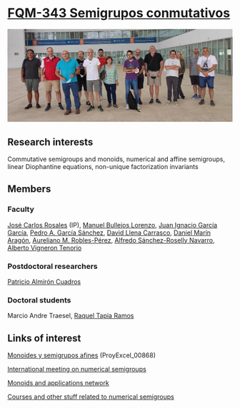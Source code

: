 

# [FQM-343 Semigrupos conmutativos](https://semigrupos.ugr.es/)

![foto-grupo](/directory/fqm-343.png)

## Research interests 

Commutative semigroups and monoids, numerical and affine semigroups, linear Diophantine equations, non-unique factorization invariants


## Members

### Faculty

[José Carlos Rosales](https://produccioncientifica.ugr.es/investigadores/355480/detalle) (IP), [Manuel Bullejos Lorenzo](https://produccioncientifica.ugr.es/investigadores/353014/publicaciones), [Juan Ignacio García García](https://produccioncientifica.uca.es/investigadores/112598/detalle), [Pedro A. García Sánchez](https://produccioncientifica.ugr.es/investigadores/356957/detalle), [David Llena Carrasco](https://orcid.org/0000-0003-1723-0016), [Daniel Marín Aragón](https://produccioncientifica.uca.es/investigadores/112925/detalle), [Aureliano M. Robles-Pérez](https://produccioncientifica.ugr.es/investigadores/352787/detalle), [Alfredo Sánchez-Roselly Navarro](https://produccioncientifica.uca.es/investigadores/113468/detalle), [Alberto Vigneron Tenorio](https://produccioncientifica.uca.es/investigadores/113614/detalle)

### Postdoctoral researchers

[Patricio Almirón Cuadros](https://palmiron.wordpress.com/)

### Doctoral students

Marcio Andre Traesel, [Raquel Tapia Ramos](https://cau.uca.es/cau/directorio.do?persona=246824)

## Links of interest

[Monoides y semigrupos afines](https://monoidsproject.uca.es/) (ProyExcel_00868)

[International meeting on numerical semigroups](https://www.ugr.es/local/imns2010/2022/)

[Monoids and applications network](https://www.ugr.es/~semigrupos/MyA/)

[Courses and other stuff related to numerical semigroups](https://numerical-semigroups.github.io/)
